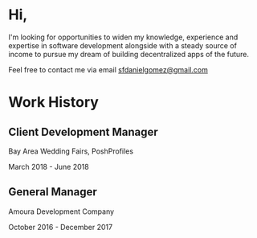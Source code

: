 # Hi,

I'm looking for opportunities to widen my knowledge, experience and expertise in software development alongside with a steady source of income to pursue my dream of building decentralized apps of the future.

Feel free to contact me via email sfdanielgomez@gmail.com

# Work History
## Client Development Manager
Bay Area Wedding Fairs, PoshProfiles

March 2018 - June 2018

## General Manager
Amoura Development Company 

October 2016 - December 2017




